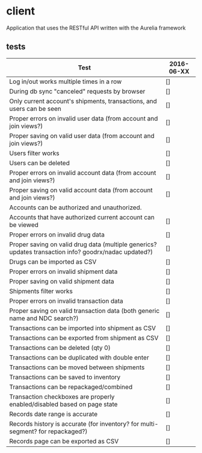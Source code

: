 # client
Application that uses the RESTful API written with the Aurelia framework

## tests
|Test|2016-06-XX|
|----|----------|
|Log in/out works multiple times in a row|[]|
|During db sync "canceled" requests by browser|[]|
|Only current account's shipments, transactions, and users can be seen|[]|
|Proper errors on invalid user data (from account and join views?)|[]|
|Proper saving on valid user data (from account and join views?)|[]|
|Users filter works|[]|
|Users can be deleted|[]|
|Proper errors on invalid account data (from account and join views?)|[]|
|Proper saving on valid account data (from account and join views?)|[]|
|Accounts can be authorized and unauthorized.
|Accounts that have authorized current account can be viewed|[]|
|Proper errors on invalid drug data|[]|
|Proper saving on valid drug data (multiple generics? updates transaction info? goodrx/nadac updated?)|[]|
|Drugs can be imported as CSV|[]|
|Proper errors on invalid shipment data|[]|
|Proper saving on valid shipment data|[]|
|Shipments filter works|[]|
|Proper errors on invalid transaction data|[]|
|Proper saving on valid transaction data (both generic name and NDC search?)|[]|
|Transactions can be imported into shipment as CSV|[]|
|Transactions can be exported from shipment as CSV|[]|
|Transactions can be deleted (qty 0)|[]|
|Transactions can be duplicated with double enter|[]|
|Transactions can be moved between shipments|[]|
|Transactions can be saved to inventory|[]|
|Transactions can be repackaged/combined|[]|
|Transaction checkboxes are properly enabled/disabled based on page state|[]|
|Records date range is accurate|[]|
|Records history is accurate (for inventory? for multi-segment? for repackaged?)|[]|
|Records page can be exported as CSV|[]|
